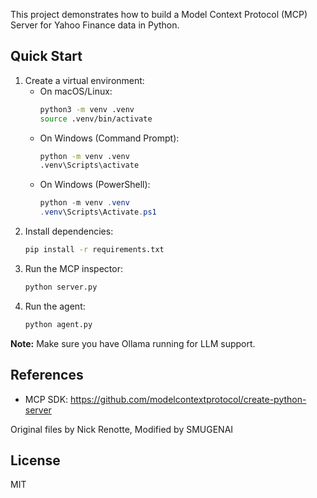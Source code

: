 
This project demonstrates how to build a Model Context Protocol (MCP) Server for Yahoo Finance data in Python.

## Quick Start

1. Create a virtual environment:
   - On macOS/Linux:
     ```zsh
     python3 -m venv .venv
     source .venv/bin/activate
     ```
   - On Windows (Command Prompt):
     ```cmd
     python -m venv .venv
     .venv\Scripts\activate
     ```
   - On Windows (PowerShell):
     ```powershell
     python -m venv .venv
     .venv\Scripts\Activate.ps1
     ```
2. Install dependencies:
   ```zsh
   pip install -r requirements.txt
   ```
3. Run the MCP inspector:
   ```zsh
   python server.py
   ```
4. Run the agent:
   ```zsh
   python agent.py
   ```


**Note:** Make sure you have Ollama running for LLM support.

## References
- MCP SDK: https://github.com/modelcontextprotocol/create-python-server

Original files by Nick Renotte, Modified by SMUGENAI

## License
MIT

